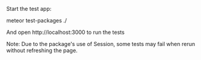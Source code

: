 Start the test app:

  meteor test-packages ./

And open http://localhost:3000 to run the tests

Note: Due to the package's use of Session, some tests may fail when rerun without refreshing the page.

